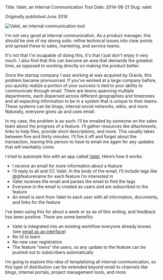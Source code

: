 Title: Valet, an Internal Communication Tool
Date: 2014-06-21
Slug: valet

*Originally published June 2014*

![Valet, an internal communication tool]({static}/images/valet.png)

I'm not very good at internal communication. As a product manager, this should be one of my strong suits: refine technical issues into clear points and spread these to sales, marketing, and service teams.  

It's not that I'm incapable of doing this, it's that I just don't enjoy it very much. I also find that this can become an area that demands the greatest time, as opposed to working directly on making the product better.  

Once the startup company I was working at was acquired by Oracle, this problem became pronounced. If you’ve worked at a large company before, you quickly realize a portion of your success is tied to your ability to communicate through email. There are teams spanning multiple departments, each dispersed across different geographies and timezones and all expecting information to be in a system that is unique to their teams. These systems can be blogs, internal social networks, wikis, and more. Naturally, everyone gives up and uses email.  

In my case, the problem is as such: I’ll be emailed by someone on the sales team about the progress of a feature. I’ll gather resources like attachments, links to help files, provide short descriptions, and more. This usually takes between five and thirty minutes. I’ll fire it off and forget about the transaction, leaving this person to have to email me again for any updates that will inevitably come.  

I tried to automate this with an app called [Valet](https://github.com/rparang/valet). Here’s how it works:  

- I receive an email for more information about a feature  
- I’ll reply to all and CC Valet. In the body of the email, I’ll include tags like @@featurename for each feature I’m interested in  
- Valet receives the email and parses the email to find the tags  
- Everyone in the email is created as users and are subscribed to the feature  
- An email is sent from Valet to each user with all information, documents, and links for the feature  

I’ve been using this for about a week or so as of this writing, and feedback has been positive. There are some benefits:  

- Valet is integrated into an existing workflow everyone already knows (see [email as an interface](https://www.mdswanson.com/blog/2013/07/21/email-as-the-interface.html))  
- No UI to learn  
- No new user registration  
- The feature “owns” the users, so any update to the feature can be pushed out to subscribers automatically  

I’m going to explore this idea of templatizing all internal communication, so this type of distribution can be extended beyond email to channels like blogs, internal portals, project management tools, and more.  